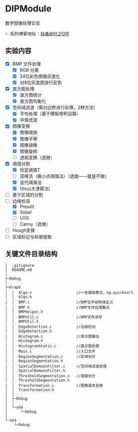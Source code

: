 # DIPModule

数字图像处理实验

:sparkles: 系列博客地址：[扶桑树叶之DIP](http://blog.scarboroughcoral.top/tags/DIP/)


## 实验内容

- [x] BMP 文件处理
  - [x] RGB 分离
  - [x] 24位彩色图像灰度化
  - [x] 对8位灰度图进行反色
- [x] 直方图处理
  - [x] 直方图统计
  - [x] 直方图均衡化
- [x] 空间域滤波（需对边界进行处理，2种方法）
  - [x] 平均处理（基于模板卷积运算）
  - [x] 中值滤波
- [x] 图像变换
  - [x] 图像缩放
  - [x] 图像平移
  - [x] 图像镜像
  - [x] 图像旋转
  - [ ] 透视变换（选做）
- [x] 阈值分割
  - [x]  给定阈值T
  - [ ] 双峰法（极小点阈值法）（选做——就是不做）
  - [x]  迭代阈值法
  - [x]  Otsu(大津算法)
- [ ] 基于区域的分割
- [ ] 边缘检测
  - [x] Prewitt
  - [x] Sobel
  - [ ] LOG
  - [ ] Canny（选做）
- [ ] Hough变换
- [ ] 区域标记与轮廓提取

## 关键文件目录结构

```
│  .gitignore
│  README.md
│
├─Debug
│
├─Graph
│  │  Algo.c                    //一些基础算法，eg.quicksort
│  │  Algo.h
│  │  BMP.c                     //BMP文件结构体定义
│  │  BMP.h                     //BMP文件处理集合
│  │  BMPHelper.h
│  │  BMPUtil.c                 //BMP文件读写
│  │  BMPUtil.h
│  │  EdgeDetection.c           //边缘检测
│  │  EdgeDetection.h
│  │  Histogram.c               //直方图输出
│  │  Histogram.h
│  │  HistogramStatic.c         //直方图处理
│  │  Main.c                    //入口文件
│  │  RegionSegmentation.c      //区域划分
│  │  RegionSegmentation.h
│  │  SpatialDomainFilter.c     //空间域滤波处理
│  │  SpatialDomainFilter.h
│  │  ThresholdSegmentation.c   //阈值划分
│  │  ThresholdSegmentation.h
│  │  Transformation.c          //图像基本变换
│  │  Transformation.h
│  │
│  ├─Debug
│  │
│  └─x64
│      └─Debug
│
└─x64
    └─Debug
```
